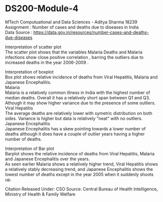 # DS200-Module-4
MTech Computuational and Data Sciences - Aditya Sharma 18239
Assignment : Number of cases and deaths due to diseases in India\
Data Source : https://data.gov.in/resources/number-cases-and-deaths-due-diseases


Interpretation of scatter plot\
The scatter plot shows that the variables Malaria Deaths and Malaria infections show close positive correlation , barring the outliers due to increased deaths in the year 2006-2009 .

Interpretation of boxplot\
Box plot shows relative incidence of deaths from Viral Hepatitis, Malaria and Japanese Encephalitis.\
Malaria\
Malaria is a relatively common illness in India with the highest number of median deaths. Overall it has a relatively short span between Q1 and Q3. Athough it may show higher variance due to the presence of some outliers.\
Viral Hepatitis\
The average deaths are relatively lower with symetric distribution on both sides. Variance is higher but data is relatively "neat" with no outliers.\
Japanese Encephalitis\
Japanese Encephalitis has a skew pointing towards a lower number of deaths although it does have a couple of outlier years having a higher number of deaths.

Interpretation of Bar plot\
Barplot shows the relative incidence of deaths from Viral Hepatitis, Malaria and Japanese Encephalitis over the years.\
As seen earlier Malaria shows a relatively higher trend, Viral Hepatitis shows a relatively stably decreasing trend, and Japanese Encephalitis shows the lowest number of deaths except in the year 2005 when it suddenly shoots up.

Citation Released Under: CSO Source: Central Bureau of Health Intelligence, Ministry of Health & Family Welfare
